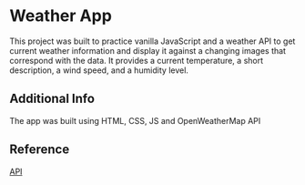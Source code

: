 # Weather App
 
This project was built to practice vanilla JavaScript and a weather API to get current weather information and display it against a changing images that correspond with the data.
It provides a current temperature, a short description, a wind speed, and a humidity level.

## Additional Info

The app was built using HTML, CSS, JS and OpenWeatherMap API

## Reference
[API](https://openweathermap.org/api)
